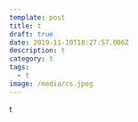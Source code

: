 ```yaml
---
template: post
title: t
draft: true
date: 2019-11-10T18:27:57.006Z
description: t
category: t
tags:
  - t
image: /media/cs.jpeg
---
```

t
